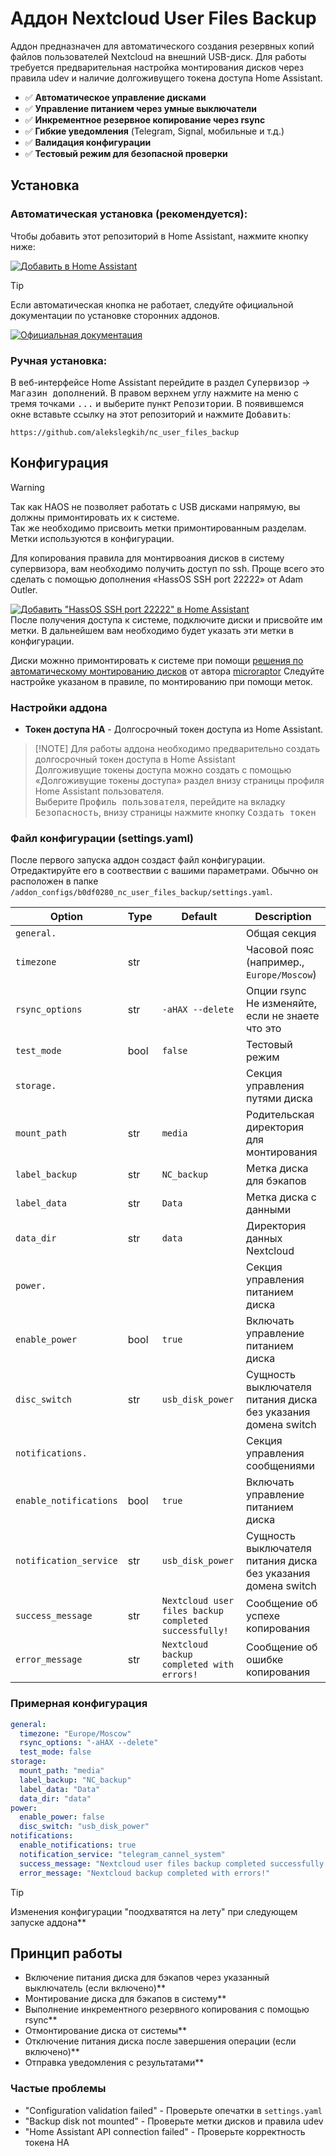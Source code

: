 # Аддон Nextcloud User Files Backup

Аддон предназначен для автоматического создания резервных копий файлов пользователей Nextcloud на внешний USB-диск. 
Для работы требуется предварительная настройка монтирования дисков через правила udev и наличие долгоживущего токена доступа Home Assistant.

- ✅ **Автоматическое управление дисками**
- ✅ **Управление питанием через умные выключатели**
- ✅ **Инкрементное резервное копирование через rsync**
- ✅ **Гибкие уведомления** (Telegram, Signal, мобильные и т.д.)
- ✅ **Валидация конфигурации**
- ✅ **Тестовый режим для безопасной проверки**

## Установка
### Автоматическая установка (рекомендуется):
Чтобы добавить этот репозиторий в Home Assistant, нажмите кнопку ниже:

[![Добавить в Home Assistant](https://img.shields.io/badge/Добавить%20в-Home%20Assistant-blue?logo=home-assistant&logoColor=white&labelColor=41B3A3)](https://my.home-assistant.io/redirect/supervisor_add_addon_repository/?repository_url=https://github.com/alekslegkih/nc_user_files_backup)

> [!TIP]
> Если автоматическая кнопка не работает, следуйте официальной документации по установке сторонних аддонов.

[![Официальная документация](https://img.shields.io/badge/Официальная%20документация-Home%20Assistant-blue?logo=home-assistant&logoColor=white&labelColor=41B3A3)](https://www.home-assistant.io/common-tasks/os#installing-a-third-party-add-on-repository)

### Ручная установка:
В веб-интерфейсе Home Assistant перейдите в раздел <kbd>Супервизор</kbd> -> <kbd>Магазин дополнений</kbd>.
В правом верхнем углу нажмите на меню с тремя точками <kbd>...</kbd> и выберите пункт <kbd>Репозитории</kbd>.
В появившемся окне вставьте ссылку на этот репозиторий и нажмите <kbd>Добавить</kbd>:

```text
https://github.com/alekslegkih/nc_user_files_backup
```

## Конфигурация

> [!WARNING]
> Так как HAOS не позволяет работать с USB дисками напрямую, вы должны примонтировать их к системе.  
> Так же необходимо присвоить метки примонтированным разделам. Метки используются в конфигурации.

Для копирования правила для монтирвоания дисков в систему супервизора, вам необходимо получить доступ по ssh. Проще всего это сделать с помощью дополнения «HassOS SSH port 22222» от Adam Outler.

[![Добавить "HassOS SSH port 22222" в Home Assistant](https://img.shields.io/badge/Добавить%20%22HassOS%20SSH%20port%2022222%22%20в-Home%20Assistant-blue?logo=home-assistant&logoColor=white&labelColor=41B3A3)](https://my.home-assistant.io/redirect/supervisor_add_addon_repository/?repository_url=https://github.com/adamoutler/HassOSConfigurator)  
После получения доступа к системе, подключите диски и присвойте им метки. В дальнейшем вам необходимо будет указать эти метки в конфигурации.

Диски можнно примонтировать к системе при помощи [решения по автоматическому монтированию дисков](https://gist.github.com/microraptor/be170ea642abeb937fc030175ae89c0c) от автора [microraptor](https://gist.github.com/microraptor)
Следуйте настройке указаном в правиле, по монтированию при помощи меток.


### Настройки аддона 
- **Токен доступа HA** - Долгосрочный токен доступа из Home Assistant.

> [!NOTE] Для работы аддона необходимо предварительно создать долгосрочный токен доступа в Home Assistant  
> Долгоживущие токены доступа можно создать с помощью «Долгоживущие токены доступа» раздел внизу страницы профиля Home Assistant пользователя.  
> Выберите <kbd>Профиль пользователя</kbd>, перейдите на вкладку <kbd>Безопасность</kbd>, внизу страницы нажмите кнопку <kbd>Создать токен</kbd>


### Файл конфигурации (settings.yaml)
После первого запуска аддон создаст файл конфигурации. Отредактируйте его в соотвествии с вашими параметрами.
Обычно он расположен в папке `/addon_configs/b0df0280_nc_user_files_backup/settings.yaml`.

| Option | Type | Default | Description |
|--------|------|---------|-------------|
| `general.` | | | Общая секция|
| `timezone` | str | | Часовой пояс (например., `Europe/Moscow`) |
| `rsync_options` | str | `-aHAX --delete` | Опции rsync Не изменяйте, если не знаете что это |
| `test_mode` | bool | `false` | Тестовый режим  |
| `storage.` | | | Секция управления путями диска|
| `mount_path` | str | `media` | Родительская директория для монтирования |
| `label_backup` | str | `NC_backup` | Метка диска для бэкапов |
| `label_data` | str | `Data` | Метка диска с данными |
| `data_dir` | str | `data` | Директория данных Nextcloud |
| `power.` | | | Секция управления питанием диска|
| `enable_power` | bool | `true` | Включать управление питанием диска |
| `disc_switch` | str | `usb_disk_power` | Сущность выключателя питания диска без указания домена switch |
| `notifications.` | | | Секция управления сообщениями|
| `enable_notifications` | bool | `true` | Включать управление питанием диска |
| `notification_service` | str | `usb_disk_power` | Сущность выключателя питания диска без указания домена switch |
| `success_message` | str | `Nextcloud user files backup completed successfully!` | Сообщение об успехе копирования |
| `error_message` | str | `Nextcloud backup completed with errors!` | Сообщение об ошибке копирования |

### Примерная конфигурация

```yaml
general:
  timezone: "Europe/Moscow"
  rsync_options: "-aHAX --delete" 
  test_mode: false
storage:
  mount_path: "media"
  label_backup: "NC_backup"
  label_data: "Data"
  data_dir: "data"
power:
  enable_power: false
  disc_switch: "usb_disk_power"
notifications:
  enable_notifications: true 
  notification_service: "telegram_cannel_system"
  success_message: "Nextcloud user files backup completed successfully!"
  error_message: "Nextcloud backup completed with errors!"
```
> [!TIP]
> Изменения конфигурации "поодхватятся на лету" при следующем запуске аддона**       

## Принцип работы

- Включение питания диска для бэкапов через указанный выключатель (если включено)**
- Монтирование диска для бэкапов в систему**
- Выполнение инкрементного резервного копирования с помощью rsync**
- Отмонтирование диска от системы**
- Отключение питания диска после завершения операции (если включено)**
- Отправка уведомления с результатами**

### Частые проблемы
- "Configuration validation failed" - Проверьте опечатки в `settings.yaml`  
- "Backup disk not mounted" - Проверьте метки дисков и правила udev  
- "Home Assistant API connection failed" - Проверьте корректность токена HA
